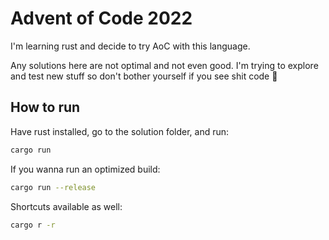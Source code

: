 # Advent of Code 2022

I'm learning rust and decide to try AoC with this language.

Any solutions here are not optimal and not even good. I'm trying to explore and test new stuff so don't bother yourself if you see shit code 🤣

## How to run

Have rust installed, go to the solution folder, and run:

```bash
cargo run
```

If you wanna run an optimized build:

```bash
cargo run --release
```

Shortcuts available as well:

```bash
cargo r -r
```
